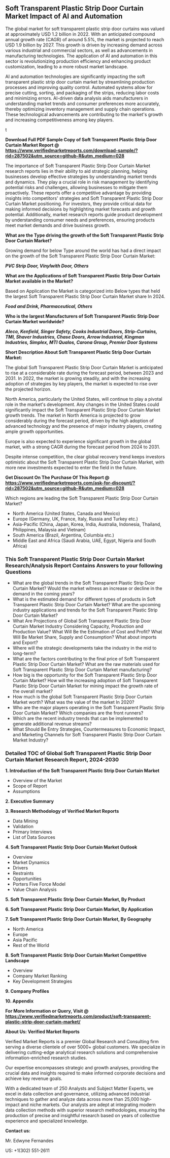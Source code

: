 <h2>Soft Transparent Plastic Strip Door Curtain Market Impact of AI and Automation</h2><p>The global market for soft transparent plastic strip door curtains was valued at approximately USD 1.2 billion in 2022. With an anticipated compound annual growth rate (CAGR) of around 5.5%, the market is projected to reach USD 1.9 billion by 2027. This growth is driven by increasing demand across various industrial and commercial sectors, as well as advancements in manufacturing technologies. The application of AI and automation in this sector is revolutionizing production efficiency and enhancing product customization, leading to a more robust market landscape.</p><p>AI and automation technologies are significantly impacting the soft transparent plastic strip door curtain market by streamlining production processes and improving quality control. Automated systems allow for precise cutting, sorting, and packaging of the strips, reducing labor costs and minimizing errors. AI-driven data analysis aids manufacturers in understanding market trends and consumer preferences more accurately, thereby optimizing inventory management and supply chain operations. These technological advancements are contributing to the market's growth and increasing competitiveness among key players.</p>t</p><p id="" class=""><strong>Download Full PDF Sample Copy of Soft Transparent Plastic Strip Door Curtain Market Report @ <a href="https://www.verifiedmarketreports.com/download-sample/?rid=287502&utm_source=github-R&utm_medium=028" target="_blank">https://www.verifiedmarketreports.com/download-sample/?rid=287502&utm_source=github-R&utm_medium=028</a></strong></p><p>The importance of&nbsp;Soft Transparent Plastic Strip Door Curtain Market research reports lies in their ability to aid strategic planning, helping businesses develop effective strategies by understanding market trends and dynamics. They play a crucial role in risk management by identifying potential risks and challenges, allowing businesses to mitigate them proactively. These reports offer a competitive advantage by providing insights into competitors' strategies and Soft Transparent Plastic Strip Door Curtain Market positioning. For investors, they provide critical data for making informed decisions by highlighting market forecasts and growth potential. Additionally, market research reports guide product development by understanding consumer needs and preferences, ensuring products meet market demands and drive business growth.</p><p><strong>What are the&nbsp;Type driving the growth of the Soft Transparent Plastic Strip Door Curtain Market?</strong></p><p id="" class="">Growing demand for below Type around the world has had a direct impact on the growth of the Soft Transparent Plastic Strip Door Curtain Market:</p><em><strong>PVC Strip Door, Vinylwith Door, Others</strong></em></p><strong>What are the&nbsp;Applications&nbsp;of Soft Transparent Plastic Strip Door Curtain Market available in the Market?</strong></p><p id="" class="">Based on Application the Market is categorized into Below types that held the largest Soft Transparent Plastic Strip Door Curtain Market share In 2024.</p><em><strong>Food and Drink, Pharmaceutical, Others</strong></em></p><strong>Who is the largest Manufacturers of Soft Transparent Plastic Strip Door Curtain Market worldwide?</strong></p><p><em><strong>Aleco, Kenfield, Singer Safety, Cooks Industrial Doors, Strip-Curtains, TMI, Shaver Industries, Chase Doors, Arrow Industrial, Kingman Industries, Simplex, MTI Qualos, Carona Group, Premier Door Systems</strong></em></p><p id="" class=""><strong>Short Description About Soft Transparent Plastic Strip Door Curtain Market:</strong></p><p>The global Soft Transparent Plastic Strip Door Curtain Market is anticipated to rise at a considerable rate during the forecast period, between 2023 and 2031. In 2022, the market is growing steadily, and with the increasing adoption of strategies by key players, the market is expected to rise over the projected horizon.</p><p>North America, particularly the United States, will continue to play a pivotal role in the market's development. Any changes in the United States could significantly impact the Soft Transparent Plastic Strip Door Curtain Market growth trends. The market in North America is projected to grow considerably during the forecast period, driven by the high adoption of advanced technology and the presence of major industry players, creating ample growth opportunities.</p><p>Europe is also expected to experience significant growth in the global market, with a strong CAGR during the forecast period from 2024 to 2031.</p><p>Despite intense competition, the clear global recovery trend keeps investors optimistic about the Soft Transparent Plastic Strip Door Curtain Market, with more new investments expected to enter the field in the future.</p><p id="" class=""><strong>Get Discount On The Purchase Of This Report @ <a href="https://www.verifiedmarketreports.com/ask-for-discount/?rid=287502&utm_source=github-R&utm_medium=028" target="_blank">https://www.verifiedmarketreports.com/ask-for-discount/?rid=287502&utm_source=github-R&utm_medium=028</a></strong></p>Which regions are leading the Soft Transparent Plastic Strip Door Curtain Market?</p><ul><li>North America (United States, Canada and Mexico)</li><li>Europe (Germany, UK, France, Italy, Russia and Turkey etc.)</li><li>Asia-Pacific (China, Japan, Korea, India, Australia, Indonesia, Thailand, Philippines, Malaysia and Vietnam)</li><li>South America (Brazil, Argentina, Columbia etc.)</li><li>Middle East and Africa (Saudi Arabia, UAE, Egypt, Nigeria and South Africa)</li></ul><h3 id="" class="">This Soft Transparent Plastic Strip Door Curtain Market Research/Analysis Report Contains Answers to your following Questions</h3><ul><li>What are the global trends in the Soft Transparent Plastic Strip Door Curtain Market? Would the market witness an increase or decline in the demand in the coming years?</li><li>What is the estimated demand for different types of products in Soft Transparent Plastic Strip Door Curtain Market? What are the upcoming industry applications and trends for the Soft Transparent Plastic Strip Door Curtain Market?</li><li>What Are Projections of Global Soft Transparent Plastic Strip Door Curtain Market Industry Considering Capacity, Production and Production Value? What Will Be the Estimation of Cost and Profit? What Will Be Market Share, Supply and Consumption? What about imports and Export?</li><li>Where will the strategic developments take the industry in the mid to long-term?</li><li>What are the factors contributing to the final price of Soft Transparent Plastic Strip Door Curtain Market? What are the raw materials used for Soft Transparent Plastic Strip Door Curtain Market manufacturing?</li><li>How big is the opportunity for the Soft Transparent Plastic Strip Door Curtain Market? How will the increasing adoption of Soft Transparent Plastic Strip Door Curtain Market for mining impact the growth rate of the overall market?</li><li>How much is the global Soft Transparent Plastic Strip Door Curtain Market worth? What was the value of the market In 2020?</li><li>Who are the major players operating in the Soft Transparent Plastic Strip Door Curtain Market? Which companies are the front runners?</li><li>Which are the recent industry trends that can be implemented to generate additional revenue streams?</li><li>What Should Be Entry Strategies, Countermeasures to Economic Impact, and Marketing Channels for Soft Transparent Plastic Strip Door Curtain Market Industry?</li></ul><h3 id="" class="">Detailed TOC of Global Soft Transparent Plastic Strip Door Curtain Market Research Report, 2024-2030</h3><p id="" class=""><strong>1. Introduction of the Soft Transparent Plastic Strip Door Curtain Market</strong></p><ul><li>Overview of the Market</li><li>Scope of Report</li><li>Assumptions</li></ul><p id="" class=""><strong>2. Executive Summary</strong></p><p id="" class=""><strong>3. Research Methodology of Verified Market Reports</strong></p><ul><li>Data Mining</li><li>Validation</li><li>Primary Interviews</li><li>List of Data Sources</li></ul><p id="" class=""><strong>4. Soft Transparent Plastic Strip Door Curtain Market Outlook</strong></p><ul><li>Overview</li><li>Market Dynamics</li><li>Drivers</li><li>Restraints</li><li>Opportunities</li><li>Porters Five Force Model</li><li>Value Chain Analysis</li></ul><p id="" class=""><strong>5. Soft Transparent Plastic Strip Door Curtain Market, By Product</strong></p><p id="" class=""><strong>6. Soft Transparent Plastic Strip Door Curtain Market, By Application</strong></p><p id="" class=""><strong>7. Soft Transparent Plastic Strip Door Curtain Market, By Geography</strong></p><ul><li>North America</li><li>Europe</li><li>Asia Pacific</li><li>Rest of the World</li></ul><p id="" class=""><strong>8. Soft Transparent Plastic Strip Door Curtain Market Competitive Landscape</strong></p><ul><li>Overview</li><li>Company Market Ranking</li><li>Key Development Strategies</li></ul><p id="" class=""><strong>9. Company Profiles</strong></p><p id="" class=""><strong>10. Appendix</strong></p><p id="" class=""><strong>For More Information or Query, Visit @ <a href="https://www.verifiedmarketreports.com/product/soft-transparent-plastic-strip-door-curtain-market/" target="_blank">https://www.verifiedmarketreports.com/product/soft-transparent-plastic-strip-door-curtain-market/</a></strong></p><p id="" class=""><strong>About Us: Verified Market Reports</strong></p><p id="" class="">Verified Market Reports is a premier Global Research and Consulting firm serving a diverse clientele of over 5000+ global customers. We specialize in delivering cutting-edge analytical research solutions and comprehensive information-enriched research studies.</p><p id="" class="">Our expertise encompasses strategic and growth analyses, providing the crucial data and insights required to make informed corporate decisions and achieve key revenue goals.</p><p id="" class="">With a dedicated team of 250 Analysts and Subject Matter Experts, we excel in data collection and governance, utilizing advanced industrial techniques to gather and analyze data across more than 25,000 high-impact and niche markets. Our analysts are adept at integrating modern data collection methods with superior research methodologies, ensuring the production of precise and insightful research based on years of collective experience and specialized knowledge.</p><p id="" class=""><strong>Contact us:</strong></p><p id="" class="">Mr. Edwyne Fernandes</p><p id="" class="">US: +1(302) 551-2611</p>